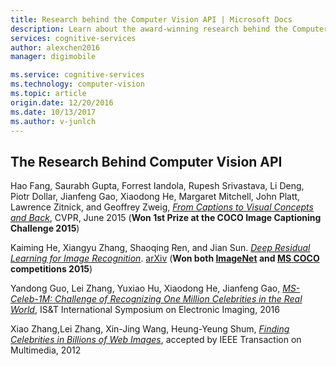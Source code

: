 ```yaml
---
title: Research behind the Computer Vision API | Microsoft Docs
description: Learn about the award-winning research behind the Computer Vision API in Microsoft Cognitive Services.
services: cognitive-services
author: alexchen2016
manager: digimobile

ms.service: cognitive-services
ms.technology: computer-vision
ms.topic: article
origin.date: 12/20/2016
ms.date: 10/13/2017
ms.author: v-junlch
---
```


## The Research Behind Computer Vision API

Hao Fang, Saurabh Gupta, Forrest Iandola, Rupesh Srivastava, Li Deng, Piotr Dollar, Jianfeng Gao, Xiaodong He, Margaret Mitchell, John Platt, Lawrence Zitnick, and Geoffrey Zweig, [*From Captions to Visual Concepts and Back*](http://research.microsoft.com/apps/pubs/default.aspx?id=241127), CVPR, June 2015 (**Won 1st Prize at the COCO Image Captioning Challenge 2015**)

Kaiming He, Xiangyu Zhang, Shaoqing Ren, and Jian Sun. [*Deep Residual Learning for Image Recognition*](http://arxiv.org/abs/1512.03385). [arXiv](http://arxiv.org/abs/1512.03385) (**Won both [ImageNet](http://image-net.org/challenges/LSVRC/2015/) and [MS COCO](http://mscoco.org/dataset/#detections-challenge2015) competitions 2015**)

Yandong Guo, Lei Zhang, Yuxiao Hu, Xiaodong He, Jianfeng Gao, [*MS-Celeb-1M: Challenge of Recognizing One Million Celebrities in the Real World*](http://research.microsoft.com/en-US/um/people/leizhang/paper/MS-Celeb-1M_EI_v1.pdf), IS&T International Symposium on Electronic Imaging, 2016

Xiao Zhang,Lei Zhang, Xin-Jing Wang, Heung-Yeung Shum, [*Finding Celebrities in Billions of Web Images*](http://research.microsoft.com/en-us/um/people/leizhang/paper/TMM2011_Xiao.pdf), accepted by IEEE Transaction on Multimedia, 2012


